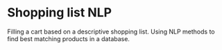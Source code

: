 # Shopping list NLP
Filling a cart based on a descriptive shopping list. Using NLP methods to find best matching products in a database.
